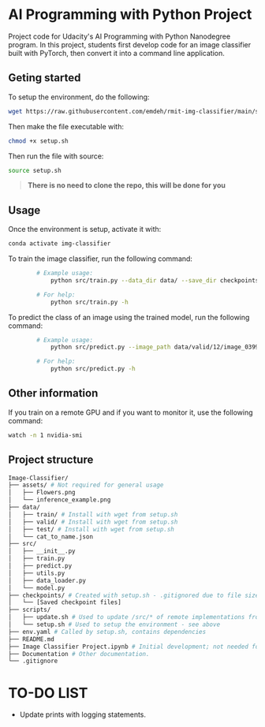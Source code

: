 # AI Programming with Python Project

Project code for Udacity's AI Programming with Python Nanodegree program. In this project, students first develop code for an image classifier built with PyTorch, then convert it into a command line application.

## Geting started

To setup the environment, do the following:

```bash
wget https://raw.githubusercontent.com/emdeh/rmit-img-classifier/main/scripts/setup.sh
```

Then make the file executable with:
```bash
chmod +x setup.sh
```

Then run the file with source:
```bash
source setup.sh
```

>**There is no need to clone the repo, this will be done for you**

## Usage

Once the environment is setup, activate it with:
```bash
conda activate img-classifier
```

To train the image classifier, run the following command:
```bash
        # Example usage:
            python src/train.py --data_dir data/ --save_dir checkpoints/ --arch vgg16 --learning_rate 0.02 --hidden_units 4096 --epochs 5 --device gpu

        # For help:
            python src/train.py -h
```

To predict the class of an image using the trained model, run the following command:
```bash
        # Example usage:
            python src/predict.py --image_path data/valid/12/image_03997.jpg --checkpoint checkpoints/checkpoint.pth --top_k 3 --category_names cat_to_name.json --device cpu

        # For help:
            python src/predict.py -h
```

## Other information

If you train on a remote GPU and if you want to monitor it, use the following command:
```bash
watch -n 1 nvidia-smi
```

## Project structure

```bash
Image-Classifier/
├── assets/ # Not required for general usage
│   ├── Flowers.png 
│   └── inference_example.png
├── data/
│   ├── train/ # Install with wget from setup.sh
│   ├── valid/ # Install with wget from setup.sh
│   ├── test/ # Install with wget from setup.sh
│   └── cat_to_name.json
├── src/
│   ├── __init__.py
│   ├── train.py
│   ├── predict.py
│   ├── utils.py
│   ├── data_loader.py
│   └── model.py
├── checkpoints/ # Created with setup.sh - .gitignored due to file size.
│   └── [Saved checkpoint files]
├── scripts/
│   ├── update.sh # Used to update /src/* of remote implementations from GitHub.
│   └── setup.sh # Used to setup the environment - see above
├── env.yaml # Called by setup.sh, contains dependencies
├── README.md
├── Image Classifier Project.ipynb # Initial development; not needed for general usage.
├── Documentation # Other documentation.
└── .gitignore
```


# TO-DO LIST
- Update prints with logging statements.